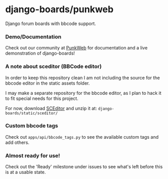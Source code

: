 # django-boards/punkweb
Django forum boards with bbcode support.


### Demo/Documentation

Check out our community at [PunkWeb](https://punkweb.us/board/) for
documentation and a live demonstration of django-boards!

### A note about sceditor (BBCode editor)

In order to keep this repository clean I am not including the source for the
bbcode editor in the static assets folder.


I may make a separate repository for the bbcode editor, as I plan to hack it to
fit special needs for this project.


For now, download [SCEditor](http://www.sceditor.com/) and unzip it at:
`django-boards/static/sceditor/`


### Custom bbcode tags

Check out `apps/api/bbcode_tags.py` to see the available custom tags and add others.


### Almost ready for use!

Check out the 'Ready' milestone under issues to see what's left before this is at
a usable state.
